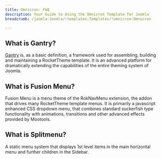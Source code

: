 ```yaml
---
title: Omnicron: FAQ
description: Your Guide to Using the Omnicron Template for Joomla
breadcrumb: /joomla:Joomla/!templates:Templates/!omnicron:Omnicron

---
```


What is Gantry?
-----
[Gantry][gantry] is, as a basic definition, a framework used for assembling, building and maintaining a RocketTheme template. It is an advanced platform for dramatically extending the capabilities of the entire theming system of Joomla.

What is Fusion Menu?
-----
Fusion Menu is a menu theme of the RokNavMenu extension, the addon that drives many RocketTheme template menus. It is primarily a javascript enhanced CSS dropdown menu, that combines standard suckerfish type functionality with animations, transitions and other advanced effects provided by Mootools.

What is Splitmenu?
-----
A static menu system that displays 1st level items in the main horizontal menu and further children in the Sidebar.

[gantry]: http://gantry.org/
[features]: http://demo.rockettheme.com/joomla-Templates/omnicron/features
[font]: http://www.fontsquirrel.com/fonts/ubuntu
[forum]: http://www.rockettheme.com/forum/joomla-template-omnicron/
[dropdown]: http://demo.rockettheme.com/joomla-Templates/omnicron/features/menu-options
[splitmenu]: http://demo.rockettheme.com/joomla-Templates/omnicron/features/menu-options
[extensions]: http://demo.rockettheme.com/joomla-Templates/omnicron/features/extensions
